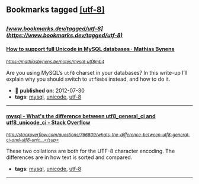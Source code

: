 ## Bookmarks tagged [[utf-8]](https://www.bookmarks.dev/search?q=[utf-8])

_<sup><sup>[www.bookmarks.dev/tagged/utf-8](https://www.bookmarks.dev/tagged/utf-8)</sup></sup>_
---
#### [How to support full Unicode in MySQL databases · Mathias Bynens](https://mathiasbynens.be/notes/mysql-utf8mb4)
_<sup>https://mathiasbynens.be/notes/mysql-utf8mb4</sup>_

Are you using MySQL’s `utf8` charset in your databases? In this write-up I’ll explain why you should switch to `utf8mb4` instead, and how to do it.
* :calendar: **published on**: 2012-07-30
* **tags**: [mysql](../tagged/mysql.md), [unicode](../tagged/unicode.md), [utf-8](../tagged/utf-8.md)
---
#### [mysql - What's the difference between utf8_general_ci and utf8_unicode_ci - Stack Overflow](http://stackoverflow.com/questions/766809/whats-the-difference-between-utf8-general-ci-and-utf8-unicode-ci)
_<sup>http://stackoverflow.com/questions/766809/whats-the-difference-between-utf8-general-ci-and-utf8-unic...</sup>_

These two collations are both for the UTF-8 character encoding. The differences are in how text is sorted and compared.
* **tags**: [mysql](../tagged/mysql.md), [unicode](../tagged/unicode.md), [utf-8](../tagged/utf-8.md)
---
